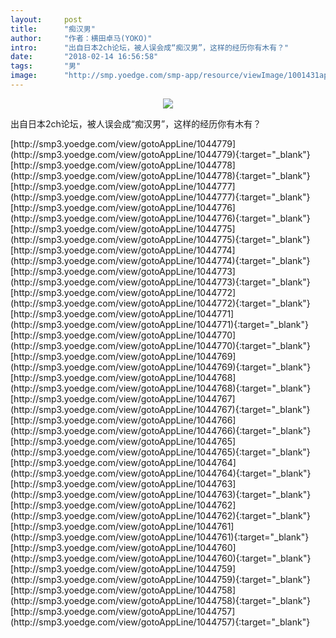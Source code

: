 ```yaml
---
layout:     post
title:      "痴汉男"
author:     "作者：横田卓马(YOKO)"
intro:      "出自日本2ch论坛，被人误会成“痴汉男”，这样的经历你有木有？"
date:       "2018-02-14 16:56:58"
tags:       "男"
image:      "http://smp.yoedge.com/smp-app/resource/viewImage/1001431appline.png"
---
```

<div style="text-align: center">
<p><img src="http://smp.yoedge.com/smp-app/resource/viewImage/1001431appline.png"/></p>
</div>
<p class="post-meta">
<span>出自日本2ch论坛，被人误会成“痴汉男”，这样的经历你有木有？</span>
</p>
[http://smp3.yoedge.com/view/gotoAppLine/1044779](http://smp3.yoedge.com/view/gotoAppLine/1044779){:target="_blank"}
[http://smp3.yoedge.com/view/gotoAppLine/1044778](http://smp3.yoedge.com/view/gotoAppLine/1044778){:target="_blank"}
[http://smp3.yoedge.com/view/gotoAppLine/1044777](http://smp3.yoedge.com/view/gotoAppLine/1044777){:target="_blank"}
[http://smp3.yoedge.com/view/gotoAppLine/1044776](http://smp3.yoedge.com/view/gotoAppLine/1044776){:target="_blank"}
[http://smp3.yoedge.com/view/gotoAppLine/1044775](http://smp3.yoedge.com/view/gotoAppLine/1044775){:target="_blank"}
[http://smp3.yoedge.com/view/gotoAppLine/1044774](http://smp3.yoedge.com/view/gotoAppLine/1044774){:target="_blank"}
[http://smp3.yoedge.com/view/gotoAppLine/1044773](http://smp3.yoedge.com/view/gotoAppLine/1044773){:target="_blank"}
[http://smp3.yoedge.com/view/gotoAppLine/1044772](http://smp3.yoedge.com/view/gotoAppLine/1044772){:target="_blank"}
[http://smp3.yoedge.com/view/gotoAppLine/1044771](http://smp3.yoedge.com/view/gotoAppLine/1044771){:target="_blank"}
[http://smp3.yoedge.com/view/gotoAppLine/1044770](http://smp3.yoedge.com/view/gotoAppLine/1044770){:target="_blank"}
[http://smp3.yoedge.com/view/gotoAppLine/1044769](http://smp3.yoedge.com/view/gotoAppLine/1044769){:target="_blank"}
[http://smp3.yoedge.com/view/gotoAppLine/1044768](http://smp3.yoedge.com/view/gotoAppLine/1044768){:target="_blank"}
[http://smp3.yoedge.com/view/gotoAppLine/1044767](http://smp3.yoedge.com/view/gotoAppLine/1044767){:target="_blank"}
[http://smp3.yoedge.com/view/gotoAppLine/1044766](http://smp3.yoedge.com/view/gotoAppLine/1044766){:target="_blank"}
[http://smp3.yoedge.com/view/gotoAppLine/1044765](http://smp3.yoedge.com/view/gotoAppLine/1044765){:target="_blank"}
[http://smp3.yoedge.com/view/gotoAppLine/1044764](http://smp3.yoedge.com/view/gotoAppLine/1044764){:target="_blank"}
[http://smp3.yoedge.com/view/gotoAppLine/1044763](http://smp3.yoedge.com/view/gotoAppLine/1044763){:target="_blank"}
[http://smp3.yoedge.com/view/gotoAppLine/1044762](http://smp3.yoedge.com/view/gotoAppLine/1044762){:target="_blank"}
[http://smp3.yoedge.com/view/gotoAppLine/1044761](http://smp3.yoedge.com/view/gotoAppLine/1044761){:target="_blank"}
[http://smp3.yoedge.com/view/gotoAppLine/1044760](http://smp3.yoedge.com/view/gotoAppLine/1044760){:target="_blank"}
[http://smp3.yoedge.com/view/gotoAppLine/1044759](http://smp3.yoedge.com/view/gotoAppLine/1044759){:target="_blank"}
[http://smp3.yoedge.com/view/gotoAppLine/1044758](http://smp3.yoedge.com/view/gotoAppLine/1044758){:target="_blank"}
[http://smp3.yoedge.com/view/gotoAppLine/1044757](http://smp3.yoedge.com/view/gotoAppLine/1044757){:target="_blank"}


